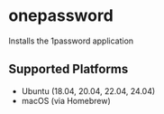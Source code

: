# onepassword
Installs the 1password application

## Supported Platforms
- Ubuntu (18.04, 20.04, 22.04, 24.04)
- macOS (via Homebrew)